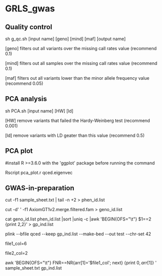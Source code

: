 # GRLS_gwas

## Quality control
sh g_qc.sh [input name] [geno] [mind] [maf] [output name]

[geno]     filters out all variants over the missing call rates value (recommend 0.1)

[mind]     filters out all samples over the missing call rates value (recommend 0.1)

[maf]      filters out all variants lower than the minor allele frequency value (recommend 0.05)

## PCA analysis
sh PCA.sh [input name] [HW] [ld]

[HW]       remove variants that failed the Hardy-Weinberg test (recommend 0.001)

[ld]       remove variants with LD geater than this value (recommend 0.5)

## PCA plot 
#install R >=3.6.0 with the 'ggplot' package before running the command

Rscript pca_plot.r qced.eigenvec

## GWAS-in-preparation 
cut -f1 sample_sheet.txt | tail -n +2 > phen_id.list

cut -d' ' -f1 AxiomGT1v2.merge.filtered.fam > geno_id.list

cat geno_id.list phen_id.list |sort |uniq -c |awk 'BEGIN{OFS="\t"} $1==2 {print $2,$2}' > gp_ind.list

plink --bfile qced --keep gp_ind.list --make-bed --out test --chr-set 42

file1_col=6

file2_col=2

awk 'BEGIN{OFS="\t"} FNR==NR{arr[$1]=$'$file1_col'; next} {print $0, arr[$1]} ' sample_sheet.txt gp_ind.list

